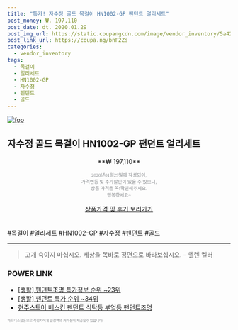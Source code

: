 ```yaml
--- 
title: "특가! 자수정 골드 목걸이 HN1002-GP 팬던트 얼리세트" 
post_money: ₩. 197,110 
post_date: dt. 2020.01.29 
post_img_url: https://static.coupangcdn.com/image/vendor_inventory/5a42/731b9aa1de5598751fe6192016d0150807ee413ebb3981cb636bb0567a58.jpg 
post_link_url: https://coupa.ng/bnF2Zs 
categories: 
  - vendor_inventory 
tags: 
  - 목걸이 
  - 얼리세트 
  - HN1002-GP 
  - 자수정 
  - 팬던트 
  - 골드 
--- 
```

[![foo](https://static.coupangcdn.com/image/vendor_inventory/5a42/731b9aa1de5598751fe6192016d0150807ee413ebb3981cb636bb0567a58.jpg)](https://coupa.ng/bnF2Zs) 

## 자수정 골드 목걸이 HN1002-GP 팬던트 얼리세트 
<p style="text-align: center;">**₩ 197,110**</p> 
<p style="text-align: center;"><span style="color: #898c8f; font-family: Georgia,Times,serif; font-size: 0.75em;">2020년01월29일에 작성되어, <br>가격변동 및 추가할인이 있을 수 있으니,<br> 상품 가격을 꼭!확인해주세요.<br>행복하세요~</span> 
</p>	 
<div markdown="0" style="text-align: center;"><a href="https://coupa.ng/bnF2Zs" class="btn btn--success">상품가격 및 후기 보러가기</a></div> 
<br><br> 
  #목걸이 #얼리세트 #HN1002-GP #자수정 #팬던트 #골드 
<hr> 

> 고개 숙이지 마십시오. 세상을 똑바로 정면으로 바라보십시오. – 헬렌 켈러 


### POWER LINK

* <a href="https://blog.naver.com/sakai111/221782183087" target="_blank"> [생활] 팬던트조명 특가정보 순위 ~23위</a>
* <a href="https://blog.naver.com/sakai111/221788367781" target="_blank"> [생활] 팬던트 특가 순위 ~34위</a>
* <a href="https://blog.naver.com/sakai111/221781063292" target="_blank">현주스토어 베스킨 펜던트 식탁등 부엌등 팬던트조명</a>

<span style="color: #898c8f; font-family: Georgia,Times,serif; font-size: 0.55em;">파트너스활동으로 작성자에게 일정액의 커미션이 제공될수 있습니다.</span> 
